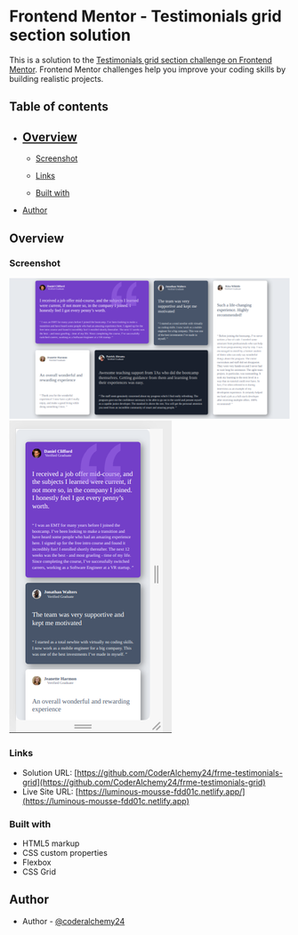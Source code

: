 # Frontend Mentor - Testimonials grid section solution

This is a solution to the [Testimonials grid section challenge on Frontend Mentor](https://www.frontendmentor.io/challenges/testimonials-grid-section-Nnw6J7Un7). Frontend Mentor challenges help you improve your coding skills by building realistic projects. 

## Table of contents

- [Overview](#overview)
  -
  - [Screenshot](#screenshot)
  - [Links](#links)

  - [Built with](#built-with)
  
 - [Author](#author)


## Overview


### Screenshot

![](./desktop.png)
![](./mobile.png)




### Links

- Solution URL: [https://github.com/CoderAlchemy24/frme-testimonials-grid](https://github.com/CoderAlchemy24/frme-testimonials-grid)
- Live Site URL: [https://luminous-mousse-fdd01c.netlify.app/](https://luminous-mousse-fdd01c.netlify.app)


### Built with

- HTML5 markup
- CSS custom properties
- Flexbox
- CSS Grid




## Author

- Author - [@coderalchemy24](https://www.your-site.com)


